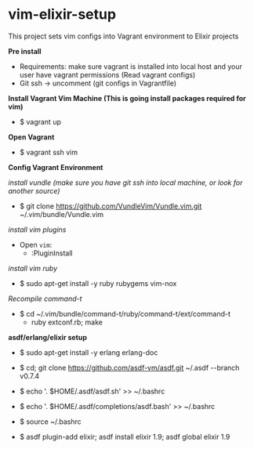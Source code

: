# vim-elixir-setup
This project sets vim configs into Vagrant environment to Elixir projects

**Pre install**
 - Requirements: make sure vagrant is installed into local host and your user have vagrant permissions (Read vagrant configs)
 - Git ssh -> uncomment (git configs in Vagrantfile)

**Install Vagrant Vim Machine (This is going install packages required for vim)**
 - $ vagrant up
 
**Open Vagrant** 
 - $ vagrant ssh vim

**Config Vagrant Environment**

*install vundle (make sure you have git ssh into local machine, or look for another source)* 
 - $ git clone https://github.com/VundleVim/Vundle.vim.git ~/.vim/bundle/Vundle.vim

*install vim plugins* 
 - Open `vim`: 
   - :PluginInstall

*install vim ruby*
 - $ sudo apt-get install -y ruby rubygems vim-nox

*Recompile command-t*
 - $ cd ~/.vim/bundle/command-t/ruby/command-t/ext/command-t
   - ruby extconf.rb; make

**asdf/erlang/elixir setup**
 - $ sudo apt-get install -y erlang erlang-doc
 - $ cd; git clone https://github.com/asdf-vm/asdf.git ~/.asdf --branch v0.7.4

 - $ echo '. $HOME/.asdf/asdf.sh' >> ~/.bashrc
 - $ echo '. $HOME/.asdf/completions/asdf.bash' >> ~/.bashrc
 - $ source ~/.bashrc

 - $ asdf plugin-add elixir; asdf install elixir 1.9; asdf global elixir 1.9
